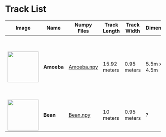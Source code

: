 # Track List

| Image                                                             | Name                | Numpy Files                                | Track Length   | Track Width   | Dimensions   | Creator   | Description
|-------------------------------------------------------------------|---------------------|--------------------------------------------|----------------|---------------|--------------|-----------| -------------------
| <img src='./Amoeba/src/Amoeba_iconography.svg' height="100" />    | **Amoeba**          | [Amoeba.npy](./Amoeba/routes/Amoeba.npy)   | 15.92 meters   | 0.95 meters   | 5.5m x 4.5m  | Duckworth | Track created for physical racing practice, based on a corner part of the 2022 re:Invent track.
| <img src='./Bean/track_iconography/Bean.png' height="100" />      | **Bean**            | [Bean.npy](./Bean/routes/Bean.npy)         | 10 meters      | 0.95 meters   | ?            | Ernesto   | Small track created for physical racing practice
